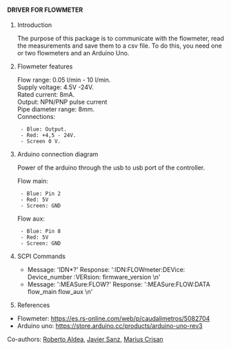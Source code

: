 #### DRIVER FOR FLOWMETER
1. Introduction

    The purpose of this package is to communicate with the flowmeter, read the measurements and save them to a csv file.
    To do this, you need one or two flowmeters and an Arduino Uno.


2. Flowmeter features

    Flow range: 0.05 l/min - 10 l/min.\
    Supply voltage: 4.5V -24V.\
    Rated current: 8mA.\
    Output: NPN/PNP pulse current\
    Pipe diameter range: 8mm.\
    Connections:

        - Blue: Output.
        - Red: +4,5 - 24V.
        - Screen 0 V.


3. Arduino connection diagram
    
    Power of the arduino through the usb to usb port of the controller.

    Flow main:

        - Blue: Pin 2
        - Red: 5V
        - Screen: GND

    Flow aux:

        - Blue: Pin 8
        - Red: 5V
        - Screen: GND


4. SCPI Commands

    - Message: 'IDN*?' Response: ':IDN:FLOWmeter:DEVice: Device_number :VERsion: firmware_version \n'
    - Message: ':MEASure:FLOW?' Response: ':MEASure:FLOW:DATA flow_main flow_aux \n'


5. References
- Flowmeter: https://es.rs-online.com/web/p/caudalimetros/5082704
- Arduino uno: https://store.arduino.cc/products/arduino-uno-rev3

Co-authors:
[Roberto Aldea](https://pypi.org/user/Raldea/), 
[Javier Sanz](https://pypi.org/user/javibu13/),
[Marius Crisan](https://pypi.org/user/mariuscrsn/)
